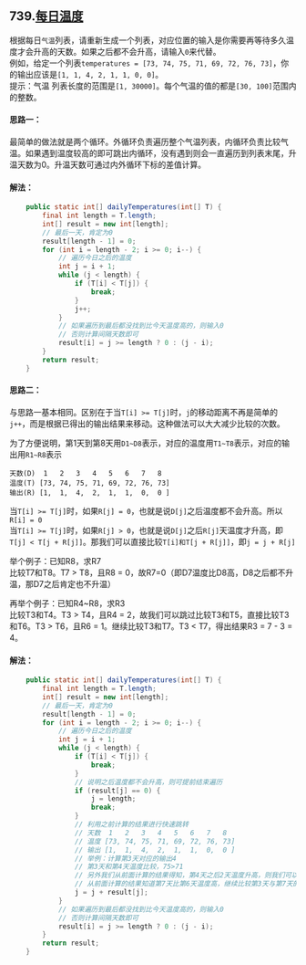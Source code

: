 ## 739.[每日温度](https://leetcode-cn.com/problems/evaluate-reverse-polish-notation/)
根据每日`气温`列表，请重新生成一个列表，对应位置的输入是你需要再等待多久温度才会升高的天数。如果之后都不会升高，请输入`0`来代替。  
例如，给定一个列表`temperatures = [73, 74, 75, 71, 69, 72, 76, 73]`，你的输出应该是`[1, 1, 4, 2, 1, 1, 0, 0]`。  
提示：气温 列表长度的范围是`[1, 30000]`。每个气温的值的都是`[30, 100]`范围内的整数。

#### 思路一：
最简单的做法就是两个循环。外循环负责遍历整个气温列表，内循环负责比较气温。如果遇到温度较高的即可跳出内循环，没有遇到则会一直遍历到列表末尾，升温天数为0。升温天数可通过内外循环下标的差值计算。

#### 解法：
```Java
    public static int[] dailyTemperatures(int[] T) {
        final int length = T.length;
        int[] result = new int[length];
        // 最后一天，肯定为0
        result[length - 1] = 0;
        for (int i = length - 2; i >= 0; i--) {
            // 遍历今日之后的温度
            int j = i + 1;
            while (j < length) {
                if (T[i] < T[j]) {
                    break;
                }
                j++;
            }
            // 如果遍历到最后都没找到比今天温度高的，则输入0
            // 否则计算间隔天数即可
            result[i] = j >= length ? 0 : (j - i);
        }
        return result;
    }
```

#### 思路二：  
与思路一基本相同。区别在于当`T[i] >= T[j]`时，`j`的移动距离不再是简单的`j++`，而是根据已得出的输出结果来移动。这种做法可以大大减少比较的次数。

为了方便说明，第1天到第8天用`D1~D8`表示，对应的温度用`T1~T8`表示，对应的输出用`R1~R8`表示
```
天数(D)  1   2   3   4   5   6   7   8
温度(T) [73, 74, 75, 71, 69, 72, 76, 73]
输出(R) [1,  1,  4,  2,  1,  1,  0,  0 ]
```
当`T[i] >= T[j]`时，如果`R[j] = 0`，也就是说`D[j]`之后温度都不会升高。所以`R[i] = 0`  
当`T[i] >= T[j]`时，如果`R[j] > 0`，也就是说`D[j]`之后`R[j]`天温度才升高，即`T[j] < T[j + R[j]]`。那我们可以直接比较`T[i]和T[j + R[j]]`，即`j = j + R[j]`

举个例子：已知R8，求R7  
比较T7和T8。T7 > T8，且R8 = 0，故R7=0（即D7温度比D8高，D8之后都不升温，那D7之后肯定也不升温）

再举个例子：已知R4~R8，求R3  
比较T3和T4。T3 > T4，且R4 = 2，故我们可以跳过比较T3和T5，直接比较T3和T6。T3 > T6，且R6 = 1。继续比较T3和T7。T3 < T7，得出结果R3 = 7 - 3 = 4。

#### 解法：
```Java
    public static int[] dailyTemperatures(int[] T) {
        final int length = T.length;
        int[] result = new int[length];
        // 最后一天，肯定为0
        result[length - 1] = 0;
        for (int i = length - 2; i >= 0; i--) {
            // 遍历今日之后的温度
            int j = i + 1;
            while (j < length) {
                if (T[i] < T[j]) {
                    break;
                }
                // 说明之后温度都不会升高，则可提前结束遍历
                if (result[j] == 0) {
                    j = length;
                    break;
                }
                // 利用之前计算的结果进行快速跳转
                // 天数  1   2   3   4   5   6   7   8
                // 温度 [73, 74, 75, 71, 69, 72, 76, 73]
                // 输出 [1,  1,  4,  2,  1,  1,  0,  0 ]
                // 举例：计算第3天对应的输出4
                // 第3天和第4天温度比较，75>71
                // 另外我们从前面计算的结果得知，第4天之后2天温度升高，则我们可以直接拿第3天与第6天比较，75>72
                // 从前面计算的结果知道第7天比第6天温度高，继续比较第3天与第7天的温度，75<76，7-3=4天，比较结束
                j = j + result[j];
            }
            // 如果遍历到最后都没找到比今天温度高的，则输入0
            // 否则计算间隔天数即可
            result[i] = j >= length ? 0 : (j - i);
        }
        return result;
    }
```
